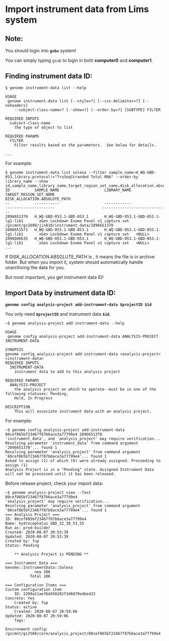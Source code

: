 # Import instrument data from Lims system

## Note:

You should login into **`gsbu`** system!

You can simply typing `gsub` to login in both **computer0** and **computer1**.

## Finding instrument data ID:

```
$ genome instrument-data list --help

USAGE
 genome instrument-data list [--style=?] [--csv-delimiter=?] [--noheaders]
    --subject-class-name=? [--show=?] [--order-by=?] [SUBTYPE] FILTER

REQUIRED INPUTS
  subject-class-name
    the type of object to list 

REQUIRED PARAMS
  FILTER
    Filter results based on the parameters.  See below for details. 

...
```

For example: 

```
$ genome instrument-data list solexa --filter sample_name~H_WQ-GBD-053,library.protocol!="TruSeqStranded Total RNA" --order-by library_name --show id,sample_name,library_name,target_region_set_name,disk_allocation.absolute_path
ID           SAMPLE_NAME                    LIBRARY_NAME                            TARGET_REGION_SET_NAME                     DISK_ALLOCATION.ABSOLUTE_PATH
--           -----------                    ------------                            ----------------------                     -----------------------------
2896651370   H_WQ-GBD-053.1-GBD-053.1       H_WQ-GBD-053.1-GBD-053.1-lg1-lib1       xGen Lockdown Exome Panel v1 capture set   /gscmnt/gc2698/jin810/instrument_data/2896651370
2896651571   H_WQ-GBD-053.1-GBD-053.1       H_WQ-GBD-053.1-GBD-053.1-lg1-lib1       xGen Lockdown Exome Panel v1 capture set   <NULL>
2896686635   H_WQ-GBD-053.1-GBD-053.1       H_WQ-GBD-053.1-GBD-053.1-lg1-lib1       xGen Lockdown Exome Panel v1 capture set   <NULL>
...
```
If DISK_ALLOCATION.ABSOLUTE_PATH is <NULL>, it means the file is in archive folder. But when you import it, system should automatically handle unarchiving the data for you.
 
 But most important, you get instrument data ID!


## Import Data by instrument data ID:

**`genome config analysis-project add-instrument-data $projectID $id`**

You only need **`$projectID`** and instrument data **`$id`**.

```
~$ genome analysis-project add-instrument-data --help

USAGE
 genome config analysis-project add-instrument-data ANALYSIS-PROJECT INSTRUMENT-DATA

SYNOPSIS
genome config analysis-project add-instrument-data <analysis-project> <instrument-data>
REQUIRED INPUTS
  INSTRUMENT-DATA
    instrument data to add to this analysis project 

REQUIRED PARAMS
  ANALYSIS-PROJECT
    the analysis project on which to operate--must be in one of the following statuses: Pending,
    Hold, In Progress 

DESCRIPTION
    This will associate instrument data with an analysis project.

```

For example:

```
~$ genome config analysis-project add-instrument-data 80cef865bf23467f87b6ace3a77799e4 2896651370
'instrument_data', and 'analysis_project' may require verification...
Resolving parameter 'instrument_data' from command argument '2896651370'... found 1
Resolving parameter 'analysis_project' from command argument '80cef865bf23467f87b6ace3a77799e4'... found 1
Asked to assign (1) of which (0) were already assigned. Proceeding to assign (1)
Analysis Project is in a "Pending" state. Assigned Instrument Data will not be processed until it has been released.

```

Before release project, check your import data:

```
~$ genome analysis-project view --fast 80cef865bf23467f87b6ace3a77799e4
'analysis_project' may require verification...
Resolving parameter 'analysis_project' from command argument '80cef865bf23467f87b6ace3a77799e4'... found 1
=== Analysis Project ===
ID: 80cef865bf23467f87b6ace3a77799e4                                        Name: hydrocephalus_GBD_32_38_53_55
Run as: prod-builder                                                        Created: 2020-08-07 20:53:39
Updated: 2020-08-07 20:53:39                                                Created by: fup
Status: Pending

    ** Analysis Project is PENDING **

=== Instrument Data ===
Genome::InstrumentData::Solexa
             new 106
           Total 106

=== Configuration Items ===
Custom configuration item
    ID: 2299a11ae76d450282f3d6879e4be433                                        Concrete: Yes
    Created by: fup                                                             Status: active
    Created: 2020-08-07 20:59:06                                                Updated: 2020-08-07 20:59:06
    Tags: 

Environment config: /gscmnt/gc2560/core/analysis_project/80cef865bf23467f87b6ace3a77799e4

```


